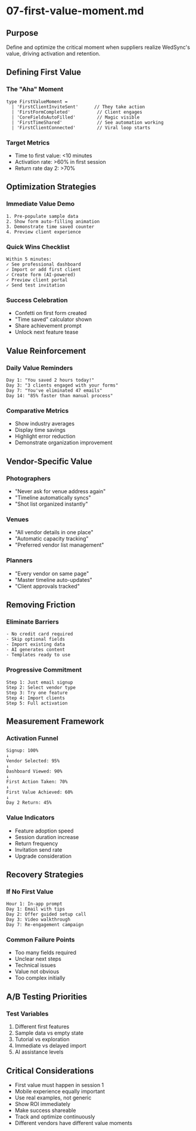 # 07-first-value-moment.md

## Purpose

Define and optimize the critical moment when suppliers realize WedSync's value, driving activation and retention.

## Defining First Value

### The "Aha" Moment

```
type FirstValueMoment = 
  | 'FirstClientInviteSent'      // They take action
  | 'FirstFormCompleted'          // Client engages
  | 'CoreFieldsAutoFilled'        // Magic visible
  | 'FirstTimeShared'             // See automation working
  | 'FirstClientConnected'        // Viral loop starts
```

### Target Metrics

- Time to first value: <10 minutes
- Activation rate: >60% in first session
- Return rate day 2: >70%

## Optimization Strategies

### Immediate Value Demo

```
1. Pre-populate sample data
2. Show form auto-filling animation
3. Demonstrate time saved counter
4. Preview client experience
```

### Quick Wins Checklist

```
Within 5 minutes:
✓ See professional dashboard
✓ Import or add first client
✓ Create form (AI-powered)
✓ Preview client portal
✓ Send test invitation
```

### Success Celebration

- Confetti on first form created
- "Time saved" calculator shown
- Share achievement prompt
- Unlock next feature tease

## Value Reinforcement

### Daily Value Reminders

```
Day 1: "You saved 2 hours today!"
Day 3: "3 clients engaged with your forms"
Day 7: "You've eliminated 47 emails"
Day 14: "85% faster than manual process"
```

### Comparative Metrics

- Show industry averages
- Display time savings
- Highlight error reduction
- Demonstrate organization improvement

## Vendor-Specific Value

### Photographers

- "Never ask for venue address again"
- "Timeline automatically syncs"
- "Shot list organized instantly"

### Venues

- "All vendor details in one place"
- "Automatic capacity tracking"
- "Preferred vendor list management"

### Planners

- "Every vendor on same page"
- "Master timeline auto-updates"
- "Client approvals tracked"

## Removing Friction

### Eliminate Barriers

```
- No credit card required
- Skip optional fields
- Import existing data
- AI generates content
- Templates ready to use
```

### Progressive Commitment

```
Step 1: Just email signup
Step 2: Select vendor type
Step 3: Try one feature
Step 4: Import clients
Step 5: Full activation
```

## Measurement Framework

### Activation Funnel

```
Signup: 100%
↓
Vendor Selected: 95%
↓
Dashboard Viewed: 90%
↓
First Action Taken: 70%
↓
First Value Achieved: 60%
↓
Day 2 Return: 45%
```

### Value Indicators

- Feature adoption speed
- Session duration increase
- Return frequency
- Invitation send rate
- Upgrade consideration

## Recovery Strategies

### If No First Value

```
Hour 1: In-app prompt
Day 1: Email with tips
Day 2: Offer guided setup call
Day 3: Video walkthrough
Day 7: Re-engagement campaign
```

### Common Failure Points

- Too many fields required
- Unclear next steps
- Technical issues
- Value not obvious
- Too complex initially

## A/B Testing Priorities

### Test Variables

1. Different first features
2. Sample data vs empty state
3. Tutorial vs exploration
4. Immediate vs delayed import
5. AI assistance levels

## Critical Considerations

- First value must happen in session 1
- Mobile experience equally important
- Use real examples, not generic
- Show ROI immediately
- Make success shareable
- Track and optimize continuously
- Different vendors have different value moments
